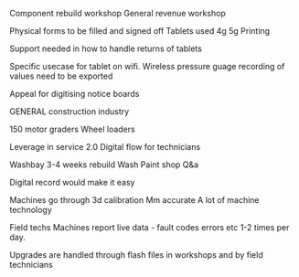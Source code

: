 Component rebuild workshop
General revenue workshop 

Physical forms to be filled and signed off
Tablets used 4g 5g
Printing 

Support needed in how to handle returns of tablets 

Specific usecase for tablet on wifi. Wireless pressure guage recording of values need to be exported

Appeal for digitising notice boards

GENERAL construction industry 

150 motor graders 
Wheel loaders

Leverage in service 2.0
Digital flow for technicians 

Washbay
3-4 weeks rebuild 
Wash
Paint shop
Q&a

Digital record would make it easy

Machines go through 3d calibration 
Mm accurate 
A lot of machine technology 

Field techs
Machines report live data - fault codes errors etc 
1-2 times per day. 

Upgrades are handled through flash files in workshops and by field technicians 



